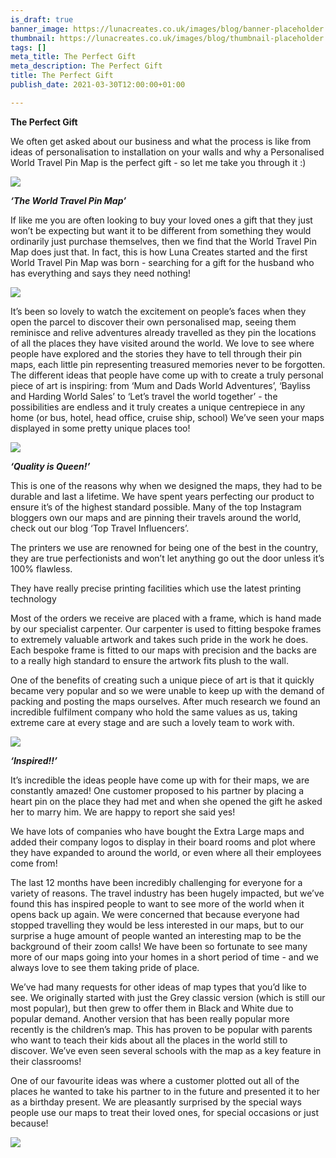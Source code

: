 ```yaml
---
is_draft: true
banner_image: https://lunacreates.co.uk/images/blog/banner-placeholder.jpg
thumbnail: https://lunacreates.co.uk/images/blog/thumbnail-placeholder.jpg
tags: []
meta_title: The Perfect Gift
meta_description: The Perfect Gift
title: The Perfect Gift
publish_date: 2021-03-30T12:00:00+01:00

---
```

**The Perfect Gift**

We often get asked about our business and what the process is like from ideas of personalisation to installation on your walls and why a Personalised World Travel Pin Map is the perfect gift - so let me take you through it :)

![](https://lunacreates.co.uk/images/blog/2dde4091-d6d8-47d7-aa33-9724965ea926.JPG)

**_‘The World Travel Pin Map’_**

If like me you are often looking to buy your loved ones a gift that they just won’t be expecting but want it to be different from something they would ordinarily just purchase themselves, then we find that the World Travel Pin Map does just that. In fact, this is how Luna Creates started and the first World Travel Pin Map was born - searching for a gift for the husband who has everything and says they need nothing!

![](https://lunacreates.co.uk/images/blog/img_0194.jpg)

It’s been so lovely to watch the excitement on people’s faces when they open the parcel to discover their own personalised map, seeing them reminisce and relive adventures already travelled as they pin the locations of all the places they have visited around the world. We love to see where people have explored and the stories they have to tell through their pin maps, each little pin representing treasured memories never to be forgotten. The different ideas that people have come up with to create a truly personal piece of art is inspiring: from ‘Mum and Dads World Adventures’, ‘Bayliss and Harding World Sales’ to ‘Let’s travel the world together’ - the possibilities are endless and it truly creates a unique centrepiece in any home (or bus, hotel, head office, cruise ship, school) We’ve seen your maps displayed in some pretty unique places too!

![](https://lunacreates.co.uk/images/blog/img_0195.jpg)

**_‘Quality is Queen!’_**

This is one of the reasons why when we designed the maps, they had to be durable and last a lifetime. We have spent years perfecting our product to ensure it’s of the highest standard possible. Many of the top Instagram bloggers own our maps and are pinning their travels around the world, check out our blog ‘Top Travel Influencers’.

The printers we use are renowned for being one of the best in the country, they are true perfectionists and won’t let anything go out the door unless it’s 100% flawless.

They have really precise printing facilities which use the latest printing technology

Most of the orders we receive are placed with a frame, which is hand made by our specialist carpenter. Our carpenter is used to fitting bespoke frames to extremely valuable artwork and takes such pride in the work he does. Each bespoke frame is fitted to our maps with precision and the backs are to a really high standard to ensure the artwork fits plush to the wall.

One of the benefits of creating such a unique piece of art is that it quickly became very popular and so we were unable to keep up with the demand of packing and posting the maps ourselves. After much research we found an incredible fulfilment company who hold the same values as us, taking extreme care at every stage and are such a lovely team to work with.

![](https://lunacreates.co.uk/images/blog/img_0196.jpg)

**_‘Inspired!!’_**

It’s incredible the ideas people have come up with for their maps, we are constantly amazed! One customer proposed to his partner by placing a heart pin on the place they had met and when she opened the gift he asked her to marry him. We are happy to report she said yes!

We have lots of companies who have bought the Extra Large maps and added their company logos to display in their board rooms and plot where they have expanded to around the world, or even where all their employees come from!

The last 12 months have been incredibly challenging for everyone for a variety of reasons. The travel industry has been hugely impacted, but we’ve found this has inspired people to want to see more of the world when it opens back up again. We were concerned that because everyone had stopped travelling they would be less interested in our maps, but to our surprise a huge amount of people wanted an interesting map to be the background of their zoom calls! We have been so fortunate to see many more of our maps going into your homes in a short period of time - and we always love to see them taking pride of place.

We’ve had many requests for other ideas of map types that you’d like to see. We originally started with just the Grey classic version (which is still our most popular), but then grew to offer them in Black and White due to popular demand. Another version that has been really popular more recently is the children’s map. This has proven to be popular with parents who want to teach their kids about all the places in the world still to discover. We’ve even seen several schools with the map as a key feature in their classrooms!

One of our favourite ideas was where a customer plotted out all of the places he wanted to take his partner to in the future and presented it to her as a birthday present. We are pleasantly surprised by the special ways people use our maps to treat their loved ones, for special occasions or just because!

![](https://lunacreates.co.uk/images/blog/img_0197.jpg)